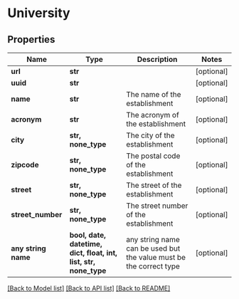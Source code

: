 # University


## Properties
Name | Type | Description | Notes
------------ | ------------- | ------------- | -------------
**url** | **str** |  | [optional] 
**uuid** | **str** |  | [optional] 
**name** | **str** | The name of the establishment | [optional] 
**acronym** | **str** | The acronym of the establishment | [optional] 
**city** | **str, none_type** | The city of the establishment | [optional] 
**zipcode** | **str, none_type** | The postal code of the establishment | [optional] 
**street** | **str, none_type** | The street of the establishment | [optional] 
**street_number** | **str, none_type** | The street number of the establishment | [optional] 
**any string name** | **bool, date, datetime, dict, float, int, list, str, none_type** | any string name can be used but the value must be the correct type | [optional]

[[Back to Model list]](../README.md#documentation-for-models) [[Back to API list]](../README.md#documentation-for-api-endpoints) [[Back to README]](../README.md)


